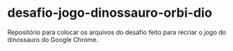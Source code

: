 # desafio-jogo-dinossauro-orbi-dio
Repositório para colocar os arquivos do desafio feito para recriar o jogo do dinossauro do Google Chrome.
